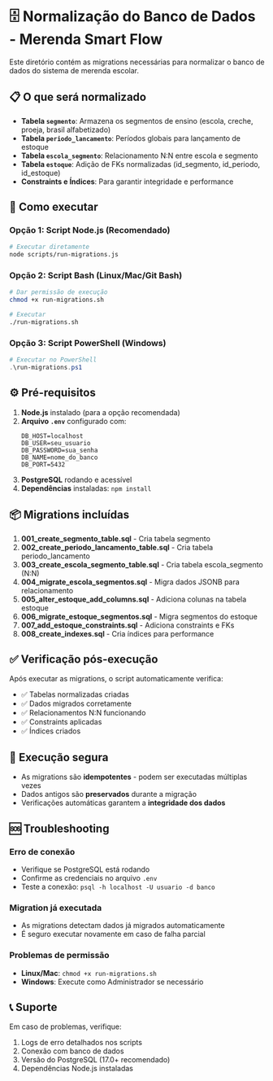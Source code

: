 # 🗄️ Normalização do Banco de Dados - Merenda Smart Flow

Este diretório contém as migrations necessárias para normalizar o banco de dados do sistema de merenda escolar.

## 📋 O que será normalizado

- **Tabela `segmento`**: Armazena os segmentos de ensino (escola, creche, proeja, brasil alfabetizado)
- **Tabela `periodo_lancamento`**: Períodos globais para lançamento de estoque  
- **Tabela `escola_segmento`**: Relacionamento N:N entre escola e segmento
- **Tabela `estoque`**: Adição de FKs normalizadas (id_segmento, id_periodo, id_estoque)
- **Constraints e Índices**: Para garantir integridade e performance

## 🚀 Como executar

### Opção 1: Script Node.js (Recomendado)
```bash
# Executar diretamente
node scripts/run-migrations.js
```

### Opção 2: Script Bash (Linux/Mac/Git Bash)
```bash
# Dar permissão de execução
chmod +x run-migrations.sh

# Executar
./run-migrations.sh
```

### Opção 3: Script PowerShell (Windows)
```powershell
# Executar no PowerShell
.\run-migrations.ps1
```

## ⚙️ Pré-requisitos

1. **Node.js** instalado (para a opção recomendada)
2. **Arquivo `.env`** configurado com:
   ```env
   DB_HOST=localhost
   DB_USER=seu_usuario
   DB_PASSWORD=sua_senha
   DB_NAME=nome_do_banco
   DB_PORT=5432
   ```
3. **PostgreSQL** rodando e acessível
4. **Dependências** instaladas: `npm install`

## 📦 Migrations incluídas

1. **001_create_segmento_table.sql** - Cria tabela segmento
2. **002_create_periodo_lancamento_table.sql** - Cria tabela periodo_lancamento  
3. **003_create_escola_segmento_table.sql** - Cria tabela escola_segmento (N:N)
4. **004_migrate_escola_segmentos.sql** - Migra dados JSONB para relacionamento
5. **005_alter_estoque_add_columns.sql** - Adiciona colunas na tabela estoque
6. **006_migrate_estoque_segmentos.sql** - Migra segmentos do estoque
7. **007_add_estoque_constraints.sql** - Adiciona constraints e FKs
8. **008_create_indexes.sql** - Cria índices para performance

## ✅ Verificação pós-execução

Após executar as migrations, o script automaticamente verifica:

- ✅ Tabelas normalizadas criadas
- ✅ Dados migrados corretamente  
- ✅ Relacionamentos N:N funcionando
- ✅ Constraints aplicadas
- ✅ Índices criados

## 🔄 Execução segura

- As migrations são **idempotentes** - podem ser executadas múltiplas vezes
- Dados antigos são **preservados** durante a migração
- Verificações automáticas garantem a **integridade dos dados**

## 🆘 Troubleshooting

### Erro de conexão
- Verifique se PostgreSQL está rodando
- Confirme as credenciais no arquivo `.env`
- Teste a conexão: `psql -h localhost -U usuario -d banco`

### Migration já executada
- As migrations detectam dados já migrados automaticamente
- É seguro executar novamente em caso de falha parcial

### Problemas de permissão
- **Linux/Mac**: `chmod +x run-migrations.sh`
- **Windows**: Execute como Administrador se necessário

## 📞 Suporte

Em caso de problemas, verifique:
1. Logs de erro detalhados nos scripts
2. Conexão com banco de dados
3. Versão do PostgreSQL (17.0+ recomendado)
4. Dependências Node.js instaladas
